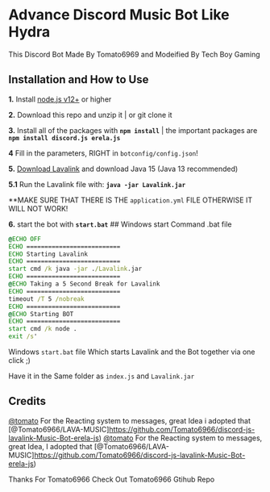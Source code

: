 
# Advance Discord Music Bot Like Hydra

This Discord Bot Made By Tomato6969 and Modeified By Tech Boy Gaming




## Installation and How to Use

 **1.** Install [node.js v12+](https://nodejs.org/api/cli.html#cli_unhandled_rejections_mode) or higher

 **2.** Download this repo and unzip it    |    or git clone it

 **3.** Install all of the packages with **`npm install`**     |  the important packages are   **`npm install discord.js erela.js`**

 **4** Fill in the parameters, RIGHT in `botconfig/config.json`!

 **5.** [Download Lavalink](https://cdn.discordapp.com/attachments/798196676405755905/827174915714711572/Lavalink.jar) and download Java 15 (Java 13 recommended)

 **5.1** Run the Lavalink file with: **`java -jar Lavalink.jar`**

 **MAKE SURE THAT THERE IS THE `application.yml` FILE OTHERWISE IT WILL NOT WORK!

 **6.** start the bot with **`start.bat`**
    ## Windows start Command .bat file
```bat
@ECHO OFF
ECHO ==========================
ECHO Starting Lavalink
ECHO ==========================
start cmd /k java -jar ./Lavalink.jar
ECHO ==========================
@ECHO Taking a 5 Second Break for Lavalink
ECHO ==========================
timeout /T 5 /nobreak
ECHO ==========================
@ECHO Starting BOT
ECHO ==========================
start cmd /k node .
exit /s'
```
Windows `start.bat` file
Which starts Lavalink and the Bot together via one click ;)

Have it in the Same folder as `index.js` and `Lavalink.jar`



## **Credits**

[@tomato](https://github.com/Tomato6966/) For the Reacting system to messages, great Idea i adopted that [@Tomato6966/LAVA-MUSIC]https://github.com/Tomato6966/discord-js-lavalink-Music-Bot-erela-js)
[@tomato](https://github.com/Tomato6966/) For the Reacting system to messages, great Idea, I adopted that [@Tomato6966/LAVA-MUSIC]https://github.com/Tomato6966/discord-js-lavalink-Music-Bot-erela-js)

Thanks For Tomato6966
Check Out Tomato6966 Gtihub Repo